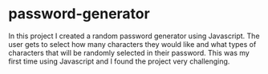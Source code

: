# password-generator
In this project I created a random password generator using Javascript. The user gets to select how many characters they would like and what types of characters that will be randomly selected in their password. This was my first time using Javascript and I found the project very challenging. 


